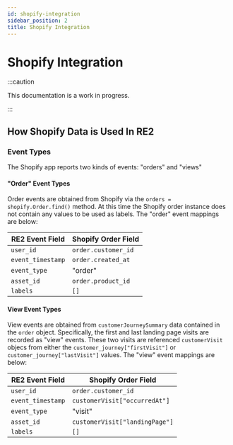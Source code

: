 ```yaml
---
id: shopify-integration
sidebar_position: 2
title: Shopify Integration
---
```


# Shopify Integration

:::caution

This documentation is a work in progress.

:::


## How Shopify Data is Used In RE2

### Event Types

The Shopify app reports two kinds of events: "orders" and "views"

#### "Order" Event Types

Order events are obtained from Shopify via the `orders = shopify.Order.find()` method.
At this time the Shopify order instance does not contain any values to be used as labels. 
The "order" event mappings are below:

| RE2 Event Field | Shopify Order Field |
| --- | --- |
| `user_id` | `order.customer_id` |
| `event_timestamp` | `order.created_at` |
| `event_type` | "order" |
| `asset_id` | `order.product_id` |
| `labels` | `[]` |


#### View Event Types

View events are obtained from `customerJourneySummary` data contained in the `order` object.
Specifically, the first and last landing page visits are recorded as "view" events.
These two visits are referenced `customerVisit` objecs from either the `customer_journey["firstVisit"]` or
`customer_journey["lastVisit"]` values. The "view" event mappings are below:

| RE2 Event Field | Shopify Order Field |
| --- | --- |
| `user_id` | `order.customer_id` |
| `event_timestamp` |  `customerVisit["occurredAt"]` |
| `event_type` | "visit" |
| `asset_id` | `customerVisit["landingPage"]` |
| `labels` | `[]` |


